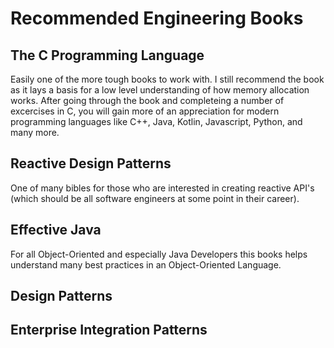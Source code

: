 
# Recommended Engineering Books

## The C Programming Language

Easily one of the more tough books to work with. I still recommend the book as it lays a basis for a
low level understanding of how memory allocation works. After going through the book and completeing a 
number of excercises in C, you will gain more of an appreciation for modern programming languages like
C++, Java, Kotlin, Javascript, Python, and many more.

## Reactive Design Patterns

One of many bibles for those who are interested in creating reactive API's (which should be all software
engineers at some point in their career).  

## Effective Java

For all Object-Oriented and especially Java Developers this books helps understand many best practices 
in an Object-Oriented Language. 

## Design Patterns 

## Enterprise Integration Patterns

